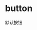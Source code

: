 # button

<fs-button>默认按钮</fs-button>

<Previewer code="export default function () {
  return (
    <>
      <fs-button>默认按钮1</fs-button>
      <fs-button>默认按钮2</fs-button>
    </>
  )
}" />


